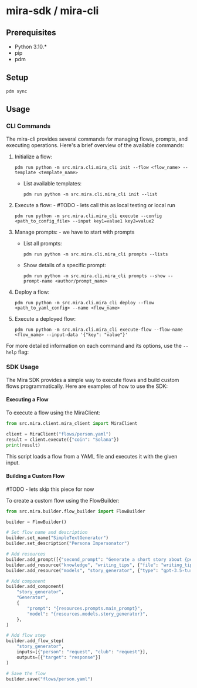 # mira-sdk / mira-cli

## Prerequisites

- Python 3.10.*
- pip
- pdm

## Setup

```
pdm sync
```

## Usage

### CLI Commands

The mira-cli provides several commands for managing flows, prompts, and executing operations. Here's a brief overview of the available commands:

1. Initialize a flow:
   ```
   pdm run python -m src.mira.cli.mira_cli init --flow <flow_name> --template <template_name>
   ```
   - List available templates:
     ```
     pdm run python -m src.mira.cli.mira_cli init --list
     ```

2. Execute a flow: - #TODO - lets call this as local testing or local run
   ```
   pdm run python -m src.mira.cli.mira_cli execute --config <path_to_config_file> --input key1=value1 key2=value2
   ```

3. Manage prompts: - we have to start with prompts
   - List all prompts:
     ```
     pdm run python -m src.mira.cli.mira_cli prompts --lists
     ```
   - Show details of a specific prompt:
     ```
     pdm run python -m src.mira.cli.mira_cli prompts --show --prompt-name <author/prompt_name>
     ```

4. Deploy a flow:
   ```
   pdm run python -m src.mira.cli.mira_cli deploy --flow <path_to_yaml_config> --name <flow_name>
   ```

5. Execute a deployed flow:
   ```
   pdm run python -m src.mira.cli.mira_cli execute-flow --flow-name <flow_name> --input-data '{"key": "value"}'
   ```

For more detailed information on each command and its options, use the `--help` flag:

### SDK Usage

The Mira SDK provides a simple way to execute flows and build custom flows programmatically. Here are examples of how to use the SDK:

#### Executing a Flow

To execute a flow using the MiraClient:

```python
from src.mira.client.mira_client import MiraClient

client = MiraClient("flows/person.yaml")
result = client.execute({"coin": "Solana"})
print(result)
```

This script loads a flow from a YAML file and executes it with the given input.

#### Building a Custom Flow
#TODO - lets skip this piece for now

To create a custom flow using the FlowBuilder:

```python
from src.mira.builder.flow_builder import FlowBuilder

builder = FlowBuilder()

# Set flow name and description
builder.set_name("SimpleTextGenerator")
builder.set_description("Persona Impersonator")

# Add resources
builder.add_prompt([{"second_prompt": "Generate a short story about {person} at {club}", "type": "local"}, {"main_prompt": "@aroha-labs/klok/1.0.0", "type": "mira"}])
builder.add_resource("knowledge", "writing_tips", {"file": "writing_tips.txt"})
builder.add_resource("models", "story_generator", {"type": "gpt-3.5-turbo"})

# Add component
builder.add_component(
    "story_generator",
    "Generator",
    {
        "prompt": "{resources.prompts.main_prompt}",
        "model": "{resources.models.story_generator}",
    },
)

# Add flow step
builder.add_flow_step(
    "story_generator",
    inputs=[{"person": "request", "club": "request"}],
    outputs=[{"target": "response"}]
)

# Save the flow
builder.save("flows/person.yaml")
```







